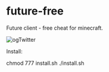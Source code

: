 # future-free
Future client - free cheat for minecraft.

![ogTwitter](https://github.com/user-attachments/assets/3ec5fca6-72fc-4324-b62d-3832b18755eb)

Install:

chmod 777 install.sh
./install.sh

